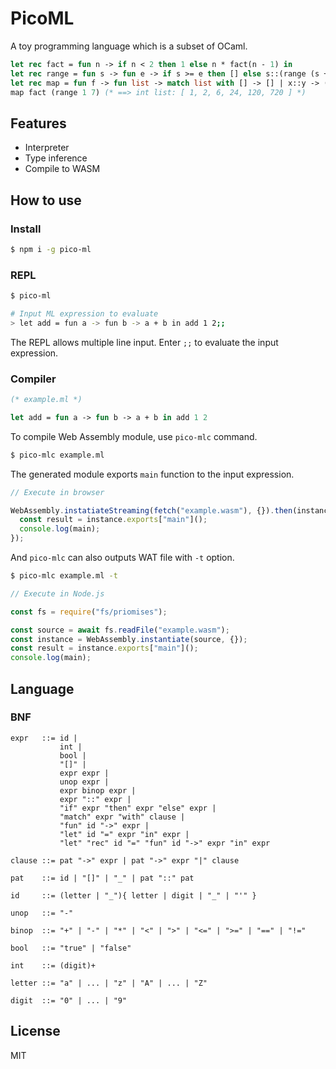 # PicoML

A toy programming language which is a subset of OCaml.

```ocaml
let rec fact = fun n -> if n < 2 then 1 else n * fact(n - 1) in
let rec range = fun s -> fun e -> if s >= e then [] else s::(range (s + 1) e) in
let rec map = fun f -> fun list -> match list with [] -> [] | x::y -> (f x)::(map f y) in
map fact (range 1 7) (* ==> int list: [ 1, 2, 6, 24, 120, 720 ] *)
```

## Features

- Interpreter
- Type inference
- Compile to WASM

## How to use

### Install

```sh
$ npm i -g pico-ml
```

### REPL

```sh
$ pico-ml

# Input ML expression to evaluate
> let add = fun a -> fun b -> a + b in add 1 2;;
```

The REPL allows multiple line input. Enter `;;` to evaluate the input expression.

### Compiler

```ocaml
(* example.ml *)

let add = fun a -> fun b -> a + b in add 1 2
```

To compile Web Assembly module, use `pico-mlc` command.

```sh
$ pico-mlc example.ml
```

The generated module exports `main` function to the input expression.

```js
// Execute in browser

WebAssembly.instatiateStreaming(fetch("example.wasm"), {}).then(instance => {
  const result = instance.exports["main"]();
  console.log(main);
});
```

And `pico-mlc` can also outputs WAT file with `-t` option.

```sh
$ pico-mlc example.ml -t
```

```js
// Execute in Node.js

const fs = require("fs/priomises");

const source = await fs.readFile("example.wasm");
const instance = WebAssembly.instantiate(source, {});
const result = instance.exports["main"]();
console.log(main);
```

## Language

### BNF

```
expr   ::= id |
           int |
           bool |
           "[]" |
           expr expr |
           unop expr |
           expr binop expr |
           expr "::" expr |
           "if" expr "then" expr "else" expr |
           "match" expr "with" clause |
           "fun" id "->" expr |
           "let" id "=" expr "in" expr |
           "let" "rec" id "=" "fun" id "->" expr "in" expr

clause ::= pat "->" expr | pat "->" expr "|" clause

pat    ::= id | "[]" | "_" | pat "::" pat

id     ::= (letter | "_"){ letter | digit | "_" | "'" }

unop   ::= "-"

binop  ::= "+" | "-" | "*" | "<" | ">" | "<=" | ">=" | "==" | "!="

bool   ::= "true" | "false"

int    ::= (digit)+

letter ::= "a" | ... | "z" | "A" | ... | "Z"

digit  ::= "0" | ... | "9"
```

## License

MIT
